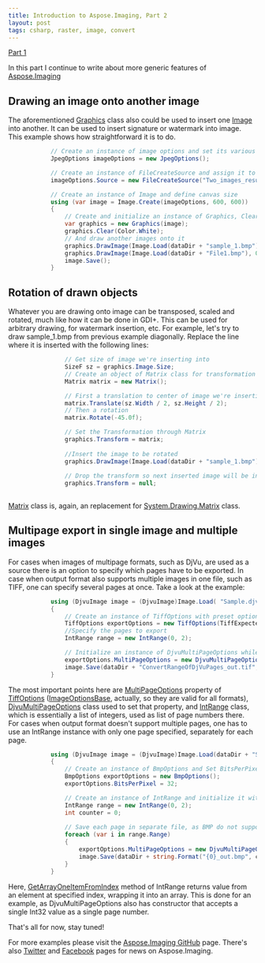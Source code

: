 ```yaml
---
title: Introduction to Aspose.Imaging, Part 2
layout: post
tags: csharp, raster, image, convert
---
```


<a href="https://dev.to/nnevod/introduction-to-asposeimaging-8jd">Part 1</a>

In this part I continue to write about more generic features of <a href="https://products.aspose.com/imaging/">Aspose.Imaging</a>

## Drawing an image onto another image
The aforementioned <a href="https://apireference.aspose.com/net/imaging/aspose.imaging/graphics">Graphics</a> class also could be used to insert one <a href="https://apireference.aspose.com/net/imaging/aspose.imaging/image">Image</a> into another. It can be used to insert signature or watermark into image. This example shows how straightforward it is to do.
```csharp
            // Create an instance of image options and set its various properties
            JpegOptions imageOptions = new JpegOptions();

            // Create an instance of FileCreateSource and assign it to Source property
            imageOptions.Source = new FileCreateSource("Two_images_result_out.bmp", false);

            // Create an instance of Image and define canvas size
            using (var image = Image.Create(imageOptions, 600, 600))
            {
                // Create and initialize an instance of Graphics, Clear the image surface with white color 
                var graphics = new Graphics(image);
                graphics.Clear(Color.White);
				// And draw another images onto it
                graphics.DrawImage(Image.Load(dataDir + "sample_1.bmp"), 0, 0, 600, 300);
                graphics.DrawImage(Image.Load(dataDir + "File1.bmp"), 0, 300, 600, 300);
                image.Save();
            }
```

## Rotation of drawn objects
Whatever you are drawing onto image can be transposed, scaled and rotated, much like how it can be done in GDI+. This can be used for arbitrary drawing, for watermark insertion, etc.
For example, let's try to draw sample_1.bmp from previous example diagonally. Replace the line where it is inserted with the following lines:
```csharp
				// Get size of image we're inserting into
                SizeF sz = graphics.Image.Size;
                // Create an object of Matrix class for transformation
                Matrix matrix = new Matrix();

                // First a translation to center of image we're inserting into                
                matrix.Translate(sz.Width / 2, sz.Height / 2);
				// Then a rotation				
                matrix.Rotate(-45.0f);

                // Set the Transformation through Matrix
                graphics.Transform = matrix;
				
				//Insert the image to be rotated
                graphics.DrawImage(Image.Load(dataDir + "sample_1.bmp"), 0, 0, 600, 300);
				
				// Drop the transform so next inserted image will be inserted as is.
				graphics.Transform = null;
				
```
<a href="https://apireference.aspose.com/net/imaging/aspose.imaging/matrix">Matrix</a> class is, again, an replacement for <a href="https://msdn.microsoft.com/en-us/library/system.drawing.drawing2d.matrix(v=vs.110).aspx">System.Drawing.Matrix</a> class.

## Multipage export in single image and multiple images
For cases when images of multipage formats, such as DjVu, are used as a source there is an option to specify which pages have to be exported. In case when output format also supports multiple images in one file, such as TIFF, one can specify several pages at once. Take a look at the example:
```csharp
            using (DjvuImage image = (DjvuImage)Image.Load( "Sample.djvu"))
            {
                // Create an instance of TiffOptions with preset options and IntRange and initialize it with range of pages to be exported
                TiffOptions exportOptions = new TiffOptions(TiffExpectedFormat.TiffDeflateBw);
				//Specify the pages to export
                IntRange range = new IntRange(0, 2);

                // Initialize an instance of DjvuMultiPageOptions while passing instance of IntRange and  Call Save method while passing instance of TiffOptions
                exportOptions.MultiPageOptions = new DjvuMultiPageOptions(range);
                image.Save(dataDir + "ConvertRangeOfDjVuPages_out.tif", exportOptions);
            }
```
The most important points here are <a href="https://apireference.aspose.com/net/imaging/aspose.imaging.imageoptions/multipageoptions">MultiPageOptions</a> property of <a href="https://apireference.aspose.com/net/imaging/aspose.imaging.imageoptions/tiffoptions">TiffOptions</a> (<a href="https://apireference.aspose.com/net/imaging/aspose.imaging/imageoptionsbase">ImageOptionsBase</a>, actually, so they are valid for all formats), <a href="https://apireference.aspose.com/net/imaging/aspose.imaging.imageoptions/djvumultipageoptions">DjvuMultiPageOptions</a> class used to set that property, and <a href="https://apireference.aspose.com/net/imaging/aspose.imaging/intrange">IntRange</a> class, which is essentially a list of integers, used as list of page numbers there.
For cases when output format doesn't support multiple pages,  one has to use an IntRange instance with only one page specified, separately for each page.
```csharp
            using (DjvuImage image = (DjvuImage)Image.Load(dataDir + "Sample.djvu"))
            {
                // Create an instance of BmpOptions and Set BitsPerPixel for resultant images
                BmpOptions exportOptions = new BmpOptions();
                exportOptions.BitsPerPixel = 32;

                // Create an instance of IntRange and initialize it with range of pages to be exported
                IntRange range = new IntRange(0, 2);
                int counter = 0;
				
                // Save each page in separate file, as BMP do not support layering
                foreach (var i in range.Range)
                {
                    exportOptions.MultiPageOptions = new DjvuMultiPageOptions(range.GetArrayOneItemFromIndex(counter));
                    image.Save(dataDir + string.Format("{0}_out.bmp", counter++), exportOptions);
                }
            }
```
Here, <a href="https://apireference.aspose.com/net/imaging/aspose.imaging/intrange/methods/getarrayoneitemfromindex">GetArrayOneItemFromIndex</a> method of IntRange returns value from an element at specified index, wrapping it into an array. This is done for an example, as DjvuMultiPageOptions also has constructor that accepts a single Int32 value as a single page number.

That's all for now, stay tuned!

For more examples please visit the <a href="https://github.com/aspose-imaging">Aspose.Imaging GitHub</a> page. There's also <a href="https://twitter.com/Asposeimaging">Twitter</a> and <a href="https://www.facebook.com/AsposeImaging">Facebook</a> pages for news on Aspose.Imaging.
